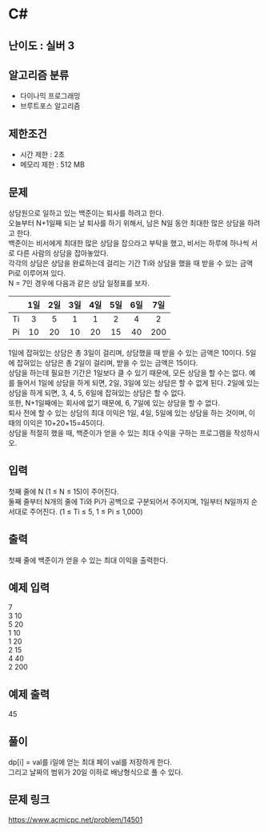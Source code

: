 # C#

## 난이도 : 실버 3

## 알고리즘 분류
  - 다이나믹 프로그래밍
  - 브루트포스 알고리즘

## 제한조건
  - 시간 제한 : 2초
  - 메모리 제한 : 512 MB

## 문제
상담원으로 일하고 있는 백준이는 퇴사를 하려고 한다.<br/>
오늘부터 N+1일째 되는 날 퇴사를 하기 위해서, 남은 N일 동안 최대한 많은 상담을 하려고 한다.<br/>
백준이는 비서에게 최대한 많은 상담을 잡으라고 부탁을 했고, 비서는 하루에 하나씩 서로 다른 사람의 상담을 잡아놓았다.<br/>
각각의 상담은 상담을 완료하는데 걸리는 기간 Ti와 상담을 했을 때 받을 수 있는 금액 Pi로 이루어져 있다.<br/>
N = 7인 경우에 다음과 같은 상담 일정표를 보자.<br/>

||1일|2일|3일|4일|5일|6일|7일|
|:---:|:---:|:---:|:---:|:---:|:---:|:---:|:---:|
|Ti|3|5|1|1|2|4|2|
|Pi|10|20|10|20|15|40|200|

1일에 잡혀있는 상담은 총 3일이 걸리며, 상담했을 때 받을 수 있는 금액은 10이다. 5일에 잡혀있는 상담은 총 2일이 걸리며, 받을 수 있는 금액은 15이다.<br/>
상담을 하는데 필요한 기간은 1일보다 클 수 있기 때문에, 모든 상담을 할 수는 없다. 예를 들어서 1일에 상담을 하게 되면, 2일, 3일에 있는 상담은 할 수 없게 된다. 2일에 있는 상담을 하게 되면, 3, 4, 5, 6일에 잡혀있는 상담은 할 수 없다.<br/>
또한, N+1일째에는 회사에 없기 때문에, 6, 7일에 있는 상담을 할 수 없다.<br/>
퇴사 전에 할 수 있는 상담의 최대 이익은 1일, 4일, 5일에 있는 상담을 하는 것이며, 이때의 이익은 10+20+15=45이다.<br/>
상담을 적절히 했을 때, 백준이가 얻을 수 있는 최대 수익을 구하는 프로그램을 작성하시오.<br/>


## 입력
첫째 줄에 N (1 ≤ N ≤ 15)이 주어진다.<br/>
둘째 줄부터 N개의 줄에 Ti와 Pi가 공백으로 구분되어서 주어지며, 1일부터 N일까지 순서대로 주어진다. (1 ≤ Ti ≤ 5, 1 ≤ Pi ≤ 1,000)<br/>


## 출력
첫째 줄에 백준이가 얻을 수 있는 최대 이익을 출력한다.<br/>


## 예제 입력
7<br/>
3 10<br/>
5 20<br/>
1 10<br/>
1 20<br/>
2 15<br/>
4 40<br/>
2 200<br/>


## 예제 출력
45<br/>


## 풀이
dp[i] = val를 i일에 얻는 최대 페이 val를 저장하게 한다.<br/>
그리고 날짜의 범위가 20일 이하로 배낭형식으로 풀 수 있다.<br/>


## 문제 링크
https://www.acmicpc.net/problem/14501